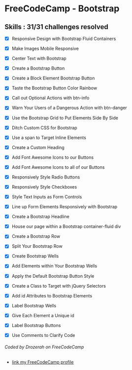 # FreeCodeCamp - Bootstrap

## Skills : 31/31 challenges resolved

- [x] Responsive Design with Bootstrap Fluid Containers
- [x] Make Images Mobile Responsive
- [x] Center Text with Bootstrap
- [x] Create a Bootstrap Button
- [x] Create a Block Element Bootstrap Button
- [x] Taste the Bootstrap Button Color Rainbow
- [x] Call out Optional Actions with btn-info
- [x] Warn Your Users of a Dangerous Action with btn-danger
- [x] Use the Bootstrap Grid to Put Elements Side By Side
- [x] Ditch Custom CSS for Bootstrap
- [x] Use a span to Target Inline Elements
- [x] Create a Custom Heading
- [x] Add Font Awesome Icons to our Buttons
- [x] Add Font Awesome Icons to all of our Buttons
- [x] Responsively Style Radio Buttons
- [x] Responsively Style Checkboxes
- [x] Style Text Inputs as Form Controls
- [x] Line up Form Elements Responsively with Bootstrap
- [x] Create a Bootstrap Headline
- [x] House our page within a Bootstrap container-fluid div
- [x] Create a Bootstrap Row
- [x] Split Your Bootstrap Row
- [x] Create Bootstrap Wells
- [x] Add Elements within Your Bootstrap Wells
- [x] Apply the Default Bootstrap Button Style
- [x] Create a Class to Target with jQuery Selectors
- [x] Add id Attributes to Bootstrap Elements
- [x] Label Bootstrap Wells
- [x] Give Each Element a Unique id
- [x] Label Bootstrap Buttons
- [x] Use Comments to Clarify Code


###### Coded by Drozerah on FreeCodeCamp

* [link my FreeCodeCamp profile](https://www.freecodecamp.org/drozerah)